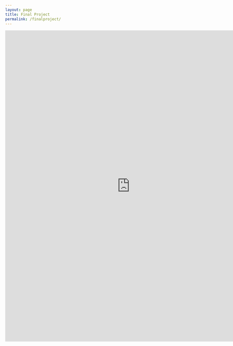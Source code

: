 ```yaml
---
layout: page
title: Final Project
permalink: /finalproject/
---
```


<iframe width="800" height="1000" src="https://meganpruitt.shinyapps.io/dallashs/" frameborder="0" allowfullscreen></iframe>

